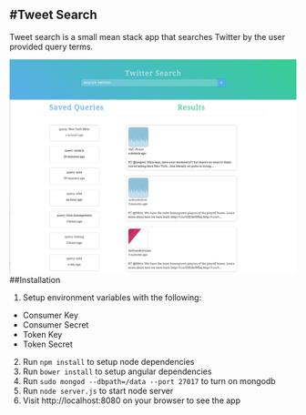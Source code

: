 #Tweet Search
---

Tweet search is a small mean stack app that searches Twitter by the user provided query terms.

![](tweet-search.png)
##Installation
1. Setup environment variables with the following:
  * Consumer Key
  * Consumer Secret
  * Token Key
  * Token Secret
2. Run ```npm install``` to setup node dependencies
3. Run ```bower install``` to setup angular dependencies
4. Run ```sudo mongod --dbpath=/data --port 27017``` to turn on mongodb
5. Run ```node server.js``` to start node server
6. Visit http://localhost:8080 on your browser to see the app
